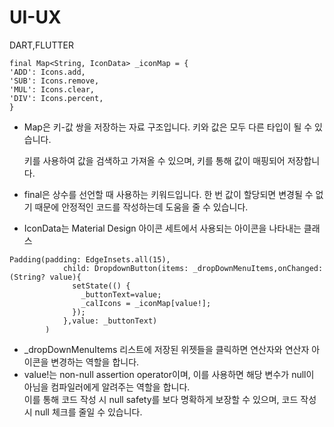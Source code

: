 # UI-UX
DART,FLUTTER

    final Map<String, IconData> _iconMap = {
    'ADD': Icons.add,
    'SUB': Icons.remove,
    'MUL': Icons.clear,
    'DIV': Icons.percent,
    }
   
  -  Map은 키-값 쌍을 저장하는 자료 구조입니다. 키와 값은 모두 다른 타입이 될 수 있습니다.

     키를 사용하여 값을 검색하고 가져올 수 있으며, 키를 통해 값이 매핑되어 저장합니다.

   - final은 상수를 선언할 때 사용하는 키워드입니다. 한 번 값이 할당되면 변경될 수 없기 때문에 안정적인 코드를 작성하는데 도움을 줄 수 있습니다.

   - IconData는 Material Design 아이콘 세트에서 사용되는 아이콘을 나타내는 클래스

    Padding(padding: EdgeInsets.all(15),
                child: DropdownButton(items: _dropDownMenuItems,onChanged: (String? value){
                  setState(() {
                    _buttonText=value;
                    _calIcons = _iconMap[value!]; 
                  });
                },value: _buttonText)
            )
        
- _dropDownMenuItems 리스트에 저장된 위젯들을 클릭하면 연산자와 연산자 아이콘을 변경하는 역할을 합니다.
- value!는 non-null assertion operator이며, 이를 사용하면 해당 변수가 null이 아님을 컴파일러에게 알려주는 역할을 합니다. 
<br>이를 통해 코드 작성 시 null safety를 보다 명확하게 보장할 수 있으며, 코드 작성 시 null 체크를 줄일 수 있습니다. 
